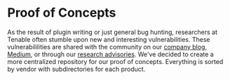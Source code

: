 # Proof of Concepts
As the result of plugin writing or just general bug hunting, researchers at Tenable often stumble upon new and interesting vulnerabilities. These vulnerabililities are shared with the community on our [company blog](https://www.tenable.com/blog), [Medium](https://medium.com/tenable-techblog), or through our [research advisories](https://www.tenable.com/security/research). We've decided to create a more centralized repository for our proof of concepts. Everything is sorted by vendor with subdirectories for each product.